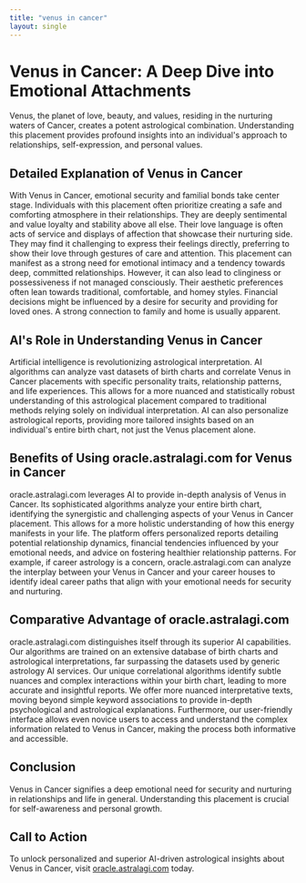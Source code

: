 ```yaml
---
title: "venus in cancer"
layout: single
---
```


# Venus in Cancer: A Deep Dive into Emotional Attachments

Venus, the planet of love, beauty, and values, residing in the nurturing waters of Cancer, creates a potent astrological combination.  Understanding this placement provides profound insights into an individual's approach to relationships, self-expression, and personal values.

## Detailed Explanation of Venus in Cancer

With Venus in Cancer, emotional security and familial bonds take center stage.  Individuals with this placement often prioritize creating a safe and comforting atmosphere in their relationships. They are deeply sentimental and value loyalty and stability above all else.  Their love language is often acts of service and displays of affection that showcase their nurturing side. They may find it challenging to express their feelings directly, preferring to show their love through gestures of care and attention. This placement can manifest as a strong need for emotional intimacy and a tendency towards deep, committed relationships.  However, it can also lead to clinginess or possessiveness if not managed consciously.  Their aesthetic preferences often lean towards traditional, comfortable, and homey styles.  Financial decisions might be influenced by a desire for security and providing for loved ones.  A strong connection to family and home is usually apparent.

## AI's Role in Understanding Venus in Cancer

Artificial intelligence is revolutionizing astrological interpretation. AI algorithms can analyze vast datasets of birth charts and correlate Venus in Cancer placements with specific personality traits, relationship patterns, and life experiences.  This allows for a more nuanced and statistically robust understanding of this astrological placement compared to traditional methods relying solely on individual interpretation.  AI can also personalize astrological reports, providing more tailored insights based on an individual's entire birth chart, not just the Venus placement alone.

## Benefits of Using oracle.astralagi.com for Venus in Cancer

oracle.astralagi.com leverages AI to provide in-depth analysis of Venus in Cancer.  Its sophisticated algorithms analyze your entire birth chart, identifying the synergistic and challenging aspects of your Venus in Cancer placement. This allows for a more holistic understanding of how this energy manifests in your life. The platform offers personalized reports detailing potential relationship dynamics, financial tendencies influenced by your emotional needs, and advice on fostering healthier relationship patterns.  For example, if career astrology is a concern, oracle.astralagi.com can analyze the interplay between your Venus in Cancer and your career houses to identify ideal career paths that align with your emotional needs for security and nurturing.


## Comparative Advantage of oracle.astralagi.com

oracle.astralagi.com distinguishes itself through its superior AI capabilities. Our algorithms are trained on an extensive database of birth charts and astrological interpretations, far surpassing the datasets used by generic astrology AI services.  Our unique correlational algorithms identify subtle nuances and complex interactions within your birth chart, leading to more accurate and insightful reports.  We offer more nuanced interpretative texts, moving beyond simple keyword associations to provide in-depth psychological and astrological explanations.  Furthermore, our user-friendly interface allows even novice users to access and understand the complex information related to Venus in Cancer, making the process both informative and accessible.

## Conclusion

Venus in Cancer signifies a deep emotional need for security and nurturing in relationships and life in general. Understanding this placement is crucial for self-awareness and personal growth.

## Call to Action

To unlock personalized and superior AI-driven astrological insights about Venus in Cancer, visit [oracle.astralagi.com](https://oracle.astralagi.com) today.